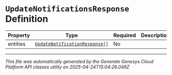 # `UpdateNotificationsResponse` Definition

| Property | Type | Required | Description |
|----------|------|----------|-------------|
| entities | [`UpdateNotificationResponse[]`](updatenotificationresponse-definition.md) | No |  |

---

*This file was automatically generated by the Generate Genesys Cloud Platform API classes utility on 2025-04-24T15:04:26.049Z*
